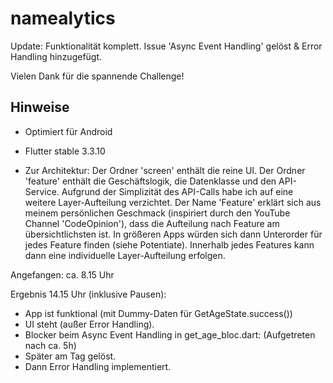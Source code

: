 # namealytics

Update: Funktionalität komplett. Issue 'Async Event Handling' gelöst & Error Handling hinzugefügt.

Vielen Dank für die spannende Challenge! 

## Hinweise

* Optimiert für Android

* Flutter stable 3.3.10

* Zur Architektur: Der Ordner 'screen' enthält die reine UI. Der Ordner 'feature' enthält die Geschäftslogik, die Datenklasse und den API-Service. Aufgrund der Simplizität des API-Calls habe ich auf eine weitere Layer-Aufteilung verzichtet. Der Name 'Feature' erklärt sich aus meinem persönlichen Geschmack (inspiriert durch den YouTube Channel 'CodeOpinion'), dass die Aufteilung nach Feature am übersichtlichsten ist. In größeren Apps würden sich dann Unterorder für jedes Feature finden (siehe Potentiate). Innerhalb jedes Features kann dann eine individuelle Layer-Aufteilung erfolgen.

Angefangen: ca. 8.15 Uhr


Ergebnis 14.15 Uhr (inklusive Pausen): 
* App ist funktional (mit Dummy-Daten für GetAgeState.success())
* UI steht (außer Error Handling).
* Blocker beim Async Event Handling in get_age_bloc.dart: (Aufgetreten nach ca. 5h)
* Später am Tag gelöst.
* Dann Error Handling implementiert.
